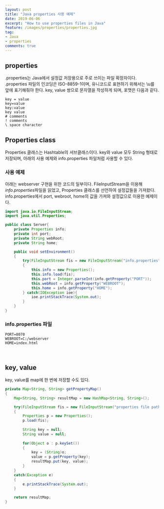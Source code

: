 ```yaml
---
layout: post
title: "Java properties 사용 예제"
date: 2019-06-06
excerpt: "How to use properties files in Java"
feature: /images/properties/properties.jpg
tag:
- Java
- properties
comments: true
---
```


## properties

.properties는 Java에서 설정값 저장용으로 주로 쓰이는 파일 확장자이다.
.properties 파일의 인코딩은 ISO-8859-1이며, 유니코드로 표현하기 위해서는 \u를 앞에 표기해줘야 한다.
key, value 쌍으로 문자열을 작성하게 되며, 포맷은 다음과 같다.

~~~
key = value
key=value
key:value
key value
# comments
! comments
\ space character
~~~

## Properties class
Properties 클래스는 Hashtable의 서브클래스이다. key와 value 모두 String 형태로 저장되며, 아래의 사용 예제와 info.properties 파일처럼 사용할 수 있다.

### 사용 예제
아래는 webserver 구현을 위한 코드의 일부이다. FileInputStream을 이용해 *info.properties*파일을 읽었고, Properties 클래스를 선언하여 설정값들을 가져왔다. info.properties에서 port, webroot, home의 값을 가져와 설정값으로 이용한 예제이다.

~~~ java
import java.io.FileInputStream;
import java.util.Properties;

public class Server{
	private Properties info;
	private int port;
	private String webRoot;
	private String home;

	public void setEnvironment()
	{
		try(FileInputStream fis = new FileInputStream("info.properties"))
		{
			this.info = new Properties();
			this.info.load(fis);
			this.port = Integer.parseInt(info.getProperty("PORT"));
			this.webRoot = info.getProperty("WEBROOT");
			this.home = info.getProperty("HOME");
		} catch(IOException ioe){
			ioe.printStackTrace(System.out);
		}
	}
}
~~~

### info.properties 파일
~~~
PORT=8070
WEBROOT=C:/webserver
HOME=index.html
~~~

<br>

## key, value
key, value를 map에 한 번에 저장할 수도 있다.

~~~ java
private Map<String, String> getPropertyMap()
{
	Map<String, String> resultMap = new HashMap<String, String>();

	try(FileInputStream fis = new FileInputStream("properties file path"))
	{
		Properties p = new Properties();
		p.load(fis);
			
		String key = null;
		String value = null;
			
		for(Object o : p.keySet())
		{
			key = (String)o;
			value = p.getProperty(key);
			resultMap.put(key, value);
		}
	}
	catch(Exception e)
	{
		e.printStackTrace(System.out);
	}

	return resultMap;
}
~~~
